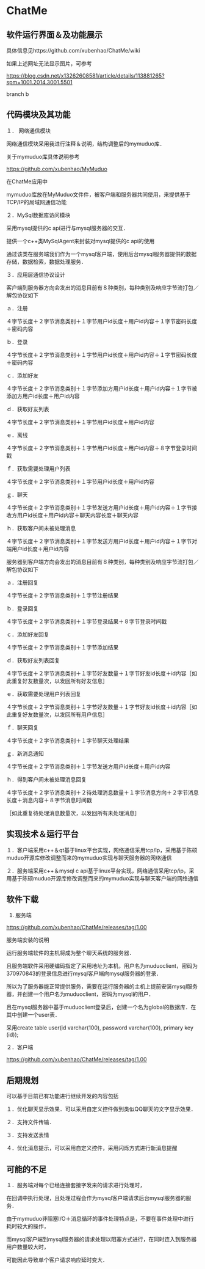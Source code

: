 # ChatMe
## 软件运行界面＆及功能展示
具体信息见https://github.com/xubenhao/ChatMe/wiki

如果上述网址无法显示图片，可参考

https://blog.csdn.net/x13262608581/article/details/113881265?spm=1001.2014.3001.5501

branch b
## 代码模块及其功能

１． 网络通信模块

网络通信模块采用我进行注释＆说明，结构调整后的mymuduo库．

关于mymuduo库具体说明参考

https://github.com/xubenhao/MyMuduo

在ChatMe应用中

mymuduo库放在MyMuduo文件件，被客户端和服务器共同使用，来提供基于TCP/IP的局域网通信功能

２．MySql数据库访问模块

采用mysql提供的c api进行与mysql服务器的交互．

提供一个c++类MySqlAgent来封装对mysql提供的c api的使用

通过该类在服务端我们作为一个mysql客户端，使用后台mysql服务器提供的数据存储，数据检索，数据处理服务．

３．应用层通信协议设计

客户端到服务器方向会发出的消息目前有８种类别，每种类别及响应字节流打包／解包协议如下

ａ．注册

４字节长度＋２字节消息类别＋１字节用户id长度＋用户id内容＋１字节密码长度＋密码内容

ｂ．登录

４字节长度＋２字节消息类别＋１字节用户id长度＋用户id内容＋１字节密码长度＋密码内容

ｃ．添加好友

４字节长度＋２字节消息类别＋１字节添加方用户id长度＋用户id内容＋１字节被添加方用户id长度＋用户id内容

ｄ．获取好友列表

４字节长度＋２字节消息类别＋１字节用户id长度＋用户id内容

ｅ．离线

４字节长度＋２字节消息类别＋１字节用户id长度＋用户id内容＋８字节登录时间戳

ｆ．获取需要处理用户列表

４字节长度＋２字节消息类别＋１字节用户id长度＋用户id内容

ｇ．聊天

４字节长度＋２字节消息类别＋１字节发送方用户id长度＋用户id内容＋１字节接收方用户id长度＋用户id内容＋聊天内容长度＋聊天内容

ｈ．获取客户间未被处理消息

４字节长度＋２字节消息类别＋１字节发送方用户id长度＋用户id内容＋１字节对端用户id长度＋用户id内容




服务器到客户端方向会发出的消息目前有８种类别，每种类别及响应字节流打包／解包协议如下

ａ．注册回复

４字节长度＋２字节消息类别＋１字节注册结果

ｂ．登录回复

４字节长度＋２字节消息类别＋１字节登录结果＋８字节登录时间戳

ｃ．添加好友回复

４字节长度＋２字节消息类别＋１字节添加结果

ｄ．获取好友列表回复

４字节长度＋２字节消息类别＋１字节好友数量＋１字节好友id长度＋id内容［如此重复好友数量次，以发回所有好友信息］

ｅ．获取需要处理用户列表回复

４字节长度＋２字节消息类别＋１字节好友数量＋１字节好友id长度＋id内容［如此重复好友数量次，以发回所有用户信息］

ｆ．聊天回复

４字节长度＋２字节消息类别＋１字节聊天处理结果

ｇ．新消息通知

４字节长度＋２字节消息类别＋１字节发送方用户id长度＋用户id内容

ｈ．得到客户间未被处理消息回复

４字节长度＋２字节消息类别＋２待处理消息数量＋１字节消息方向＋２字节消息长度＋消息内容＋８字节消息时间戳

［如此重复待处理消息数量次，以发回所有未处理消息］

## 实现技术＆运行平台

１．客户端采用c++＆qt基于linux平台实现，网络通信采用tcp/ip，采用基于陈硕muduo开源库修改调整而来的mymuduo实现与聊天服务器的网络通信

２．服务端采用c++＆mysql c api基于linux平台实现，网络通信采用tcp/ip，采用基于陈硕muduo开源库修改调整而来的mymuduo实现与聊天客户端的网络通信
  
## 软件下载

1. 服务端

https://github.com/xubenhao/ChatMe/releases/tag/1.00

服务端安装的说明

运行服务端软件的主机将成为整个聊天系统的服务器．

且服务端软件采用硬编码指定了采用地址为本机，用户名为muduoclient，密码为370970843的登录信息进行mysql客户端向mysql服务器的登录．

所以为了服务器能正常提供服务，需要在运行服务器的主机上提前安装mysql服务器，并创建一个用户名为muduoclient，密码为mysql的用户．

且在mysql服务器中基于muduoclient登录后，创建一个名为global的数据库．在其中创建一个user表．

采用create table user(id varchar(100), password varchar(100), primary key (id));

２．客户端

https://github.com/xubenhao/ChatMe/releases/tag/1.00

## 后期规划
 
可以基于目前已有功能进行继续开发的内容包括

１．优化聊天显示效果．可以采用自定义控件做到类似QQ聊天的文字显示效果．

２．支持文件传输．

３．支持发送表情

４．优化消息提示，可以采用自定义控件，采用闪烁方式进行新消息提醒

## 可能的不足

１．服务端对每个已经连接套接字发来的请求进行处理时，

在回调中执行处理，且处理过程会作为mysql客户端请求后台mysql服务器的服务．

由于mymuduo非阻塞I/O＋消息循环的事件处理特点是，不要在事件处理中进行耗时较大的操作，

而mysql客户端到mysql服务器的请求处理以阻塞方式进行，在同时连入到服务器用户数量较大时，

可能因此导致单个客户请求响应延时变大．

